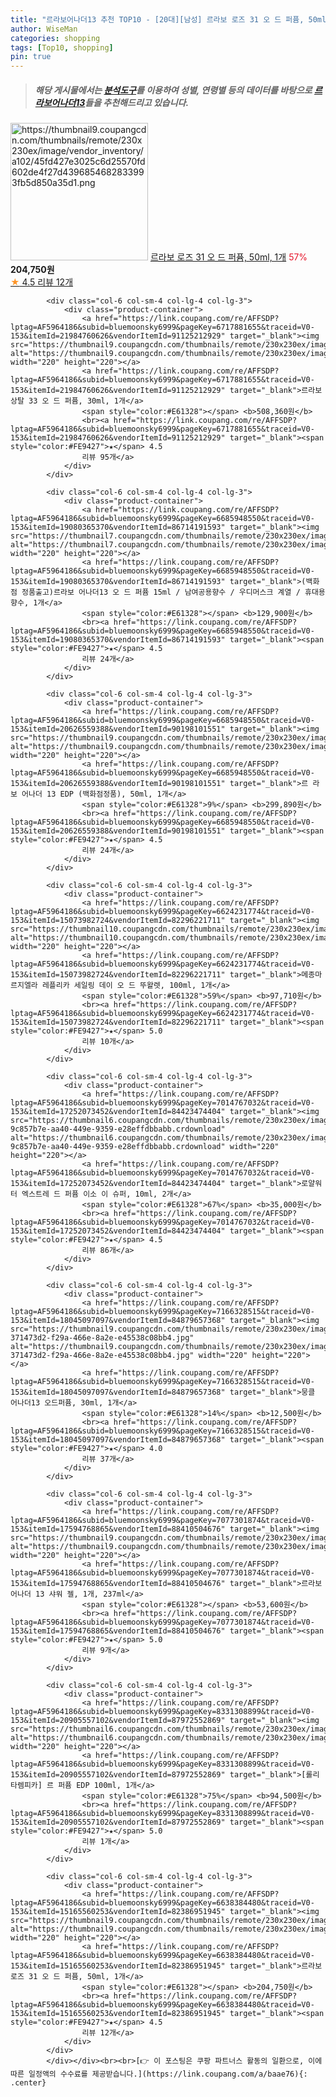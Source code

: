 ```yaml
---
title: "르라보어나더13 추천 TOP10 - [20대][남성] 르라보 로즈 31 오 드 퍼퓸, 50ml, 1개"
author: WiseMan
categories: shopping
tags: [Top10, shopping]
pin: true
---
```


> ##### 해당 게시물에서는 [**분석도구**](https://itemscout.io/)를 이용하여 **성별**, **연령별** 등의 데이터를 바탕으로 [**르라보어나더13**](https://link.coupang.com/a/baae76)들을 추천해드리고 있습니다.
<div class="container"><div class="row">
            <div class="col-6 col-sm-4 col-lg-4 col-lg-3">
                <div class="product-container">
                    <a href="https://link.coupang.com/re/AFFSDP?lptag=AF5964186&subid=bluemoonsky6999&pageKey=6638384480&traceid=V0-153&itemId=15165560253&vendorItemId=82386951945" target="_blank"><img src="https://thumbnail9.coupangcdn.com/thumbnails/remote/230x230ex/image/vendor_inventory/a102/45fd427e3025c6d25570fd602de4f27d4396854682833993fb5d850a35d1.png" alt="https://thumbnail9.coupangcdn.com/thumbnails/remote/230x230ex/image/vendor_inventory/a102/45fd427e3025c6d25570fd602de4f27d4396854682833993fb5d850a35d1.png" width="220" height="220"></a>
                    <a href="https://link.coupang.com/re/AFFSDP?lptag=AF5964186&subid=bluemoonsky6999&pageKey=6638384480&traceid=V0-153&itemId=15165560253&vendorItemId=82386951945" target="_blank">르라보 로즈 31 오 드 퍼퓸, 50ml, 1개</a>
                    <span style="color:#E61328">57%</span> <b>204,750원</b>
                    <br><a href="https://link.coupang.com/re/AFFSDP?lptag=AF5964186&subid=bluemoonsky6999&pageKey=6638384480&traceid=V0-153&itemId=15165560253&vendorItemId=82386951945" target="_blank"><span style="color:#FE9427">★</span> 4.5
                    리뷰 12개</a>
                </div>
            </div>
            
            <div class="col-6 col-sm-4 col-lg-4 col-lg-3">
                <div class="product-container">
                    <a href="https://link.coupang.com/re/AFFSDP?lptag=AF5964186&subid=bluemoonsky6999&pageKey=6717881655&traceid=V0-153&itemId=21984760626&vendorItemId=91125212929" target="_blank"><img src="https://thumbnail9.coupangcdn.com/thumbnails/remote/230x230ex/image/vendor_inventory/c3af/22fa1cb810af38e6d7ed39c997016e902693d4b33f56a4761e3c7932262e.jpg" alt="https://thumbnail9.coupangcdn.com/thumbnails/remote/230x230ex/image/vendor_inventory/c3af/22fa1cb810af38e6d7ed39c997016e902693d4b33f56a4761e3c7932262e.jpg" width="220" height="220"></a>
                    <a href="https://link.coupang.com/re/AFFSDP?lptag=AF5964186&subid=bluemoonsky6999&pageKey=6717881655&traceid=V0-153&itemId=21984760626&vendorItemId=91125212929" target="_blank">르라보 상탈 33 오 드 퍼퓸, 30ml, 1개</a>
                    <span style="color:#E61328"></span> <b>508,360원</b>
                    <br><a href="https://link.coupang.com/re/AFFSDP?lptag=AF5964186&subid=bluemoonsky6999&pageKey=6717881655&traceid=V0-153&itemId=21984760626&vendorItemId=91125212929" target="_blank"><span style="color:#FE9427">★</span> 4.5
                    리뷰 95개</a>
                </div>
            </div>
            
            <div class="col-6 col-sm-4 col-lg-4 col-lg-3">
                <div class="product-container">
                    <a href="https://link.coupang.com/re/AFFSDP?lptag=AF5964186&subid=bluemoonsky6999&pageKey=6685948550&traceid=V0-153&itemId=19080365370&vendorItemId=86714191593" target="_blank"><img src="https://thumbnail7.coupangcdn.com/thumbnails/remote/230x230ex/image/vendor_inventory/db78/3aa32d4953fe8d96bd1dcf740d50ce258bc22dbadf8c9e2545293b8846d3.png" alt="https://thumbnail7.coupangcdn.com/thumbnails/remote/230x230ex/image/vendor_inventory/db78/3aa32d4953fe8d96bd1dcf740d50ce258bc22dbadf8c9e2545293b8846d3.png" width="220" height="220"></a>
                    <a href="https://link.coupang.com/re/AFFSDP?lptag=AF5964186&subid=bluemoonsky6999&pageKey=6685948550&traceid=V0-153&itemId=19080365370&vendorItemId=86714191593" target="_blank">(백화점 정품출고)르라보 어나더13 오 드 퍼퓸 15ml / 남여공용향수 / 우디머스크 계열 / 휴대용향수, 1개</a>
                    <span style="color:#E61328"></span> <b>129,900원</b>
                    <br><a href="https://link.coupang.com/re/AFFSDP?lptag=AF5964186&subid=bluemoonsky6999&pageKey=6685948550&traceid=V0-153&itemId=19080365370&vendorItemId=86714191593" target="_blank"><span style="color:#FE9427">★</span> 4.5
                    리뷰 24개</a>
                </div>
            </div>
            
            <div class="col-6 col-sm-4 col-lg-4 col-lg-3">
                <div class="product-container">
                    <a href="https://link.coupang.com/re/AFFSDP?lptag=AF5964186&subid=bluemoonsky6999&pageKey=6685948550&traceid=V0-153&itemId=20626559388&vendorItemId=90198101551" target="_blank"><img src="https://thumbnail9.coupangcdn.com/thumbnails/remote/230x230ex/image/vendor_inventory/f92f/59927cfc3f73976d835635762efa4967172cca658e5e849d9d5fd5fc9478.jpg" alt="https://thumbnail9.coupangcdn.com/thumbnails/remote/230x230ex/image/vendor_inventory/f92f/59927cfc3f73976d835635762efa4967172cca658e5e849d9d5fd5fc9478.jpg" width="220" height="220"></a>
                    <a href="https://link.coupang.com/re/AFFSDP?lptag=AF5964186&subid=bluemoonsky6999&pageKey=6685948550&traceid=V0-153&itemId=20626559388&vendorItemId=90198101551" target="_blank">르 라보 어나더 13 EDP (백화점정품), 50ml, 1개</a>
                    <span style="color:#E61328">9%</span> <b>299,890원</b>
                    <br><a href="https://link.coupang.com/re/AFFSDP?lptag=AF5964186&subid=bluemoonsky6999&pageKey=6685948550&traceid=V0-153&itemId=20626559388&vendorItemId=90198101551" target="_blank"><span style="color:#FE9427">★</span> 4.5
                    리뷰 24개</a>
                </div>
            </div>
            
            <div class="col-6 col-sm-4 col-lg-4 col-lg-3">
                <div class="product-container">
                    <a href="https://link.coupang.com/re/AFFSDP?lptag=AF5964186&subid=bluemoonsky6999&pageKey=6624231774&traceid=V0-153&itemId=15073982724&vendorItemId=82296221711" target="_blank"><img src="https://thumbnail10.coupangcdn.com/thumbnails/remote/230x230ex/image/vendor_inventory/6090/68d4118ce6d829bfb0033b67cce952b8a47b243e81c836b55fa42c5d1115.jpg" alt="https://thumbnail10.coupangcdn.com/thumbnails/remote/230x230ex/image/vendor_inventory/6090/68d4118ce6d829bfb0033b67cce952b8a47b243e81c836b55fa42c5d1115.jpg" width="220" height="220"></a>
                    <a href="https://link.coupang.com/re/AFFSDP?lptag=AF5964186&subid=bluemoonsky6999&pageKey=6624231774&traceid=V0-153&itemId=15073982724&vendorItemId=82296221711" target="_blank">메종마르지엘라 레플리카 세일링 데이 오 드 뚜왈렛, 100ml, 1개</a>
                    <span style="color:#E61328">59%</span> <b>97,710원</b>
                    <br><a href="https://link.coupang.com/re/AFFSDP?lptag=AF5964186&subid=bluemoonsky6999&pageKey=6624231774&traceid=V0-153&itemId=15073982724&vendorItemId=82296221711" target="_blank"><span style="color:#FE9427">★</span> 5.0
                    리뷰 10개</a>
                </div>
            </div>
            
            <div class="col-6 col-sm-4 col-lg-4 col-lg-3">
                <div class="product-container">
                    <a href="https://link.coupang.com/re/AFFSDP?lptag=AF5964186&subid=bluemoonsky6999&pageKey=7014767032&traceid=V0-153&itemId=17252073452&vendorItemId=84423474404" target="_blank"><img src="https://thumbnail6.coupangcdn.com/thumbnails/remote/230x230ex/image/retail/images/1087743937183871-9c857b7e-aa40-449e-9359-e28effdbbabb.crdownload" alt="https://thumbnail6.coupangcdn.com/thumbnails/remote/230x230ex/image/retail/images/1087743937183871-9c857b7e-aa40-449e-9359-e28effdbbabb.crdownload" width="220" height="220"></a>
                    <a href="https://link.coupang.com/re/AFFSDP?lptag=AF5964186&subid=bluemoonsky6999&pageKey=7014767032&traceid=V0-153&itemId=17252073452&vendorItemId=84423474404" target="_blank">로얄워터 엑스트레 드 퍼퓸 이소 이 슈퍼, 10ml, 2개</a>
                    <span style="color:#E61328">67%</span> <b>35,000원</b>
                    <br><a href="https://link.coupang.com/re/AFFSDP?lptag=AF5964186&subid=bluemoonsky6999&pageKey=7014767032&traceid=V0-153&itemId=17252073452&vendorItemId=84423474404" target="_blank"><span style="color:#FE9427">★</span> 4.5
                    리뷰 86개</a>
                </div>
            </div>
            
            <div class="col-6 col-sm-4 col-lg-4 col-lg-3">
                <div class="product-container">
                    <a href="https://link.coupang.com/re/AFFSDP?lptag=AF5964186&subid=bluemoonsky6999&pageKey=7166328515&traceid=V0-153&itemId=18045097097&vendorItemId=84879657368" target="_blank"><img src="https://thumbnail9.coupangcdn.com/thumbnails/remote/230x230ex/image/retail/images/3631098705412059-371473d2-f29a-466e-8a2e-e45538c08bb4.jpg" alt="https://thumbnail9.coupangcdn.com/thumbnails/remote/230x230ex/image/retail/images/3631098705412059-371473d2-f29a-466e-8a2e-e45538c08bb4.jpg" width="220" height="220"></a>
                    <a href="https://link.coupang.com/re/AFFSDP?lptag=AF5964186&subid=bluemoonsky6999&pageKey=7166328515&traceid=V0-153&itemId=18045097097&vendorItemId=84879657368" target="_blank">뭉클 어나더13 오드퍼퓸, 30ml, 1개</a>
                    <span style="color:#E61328">14%</span> <b>12,500원</b>
                    <br><a href="https://link.coupang.com/re/AFFSDP?lptag=AF5964186&subid=bluemoonsky6999&pageKey=7166328515&traceid=V0-153&itemId=18045097097&vendorItemId=84879657368" target="_blank"><span style="color:#FE9427">★</span> 4.0
                    리뷰 37개</a>
                </div>
            </div>
            
            <div class="col-6 col-sm-4 col-lg-4 col-lg-3">
                <div class="product-container">
                    <a href="https://link.coupang.com/re/AFFSDP?lptag=AF5964186&subid=bluemoonsky6999&pageKey=7077301874&traceid=V0-153&itemId=17594768865&vendorItemId=88410504676" target="_blank"><img src="https://thumbnail9.coupangcdn.com/thumbnails/remote/230x230ex/image/vendor_inventory/9ead/7dd49178823890afdf20a5d0be0d14b646dc2b46223de07b1c5059fa7c16.JPG" alt="https://thumbnail9.coupangcdn.com/thumbnails/remote/230x230ex/image/vendor_inventory/9ead/7dd49178823890afdf20a5d0be0d14b646dc2b46223de07b1c5059fa7c16.JPG" width="220" height="220"></a>
                    <a href="https://link.coupang.com/re/AFFSDP?lptag=AF5964186&subid=bluemoonsky6999&pageKey=7077301874&traceid=V0-153&itemId=17594768865&vendorItemId=88410504676" target="_blank">르라보 어나더 13 샤워 젤, 1개, 237ml</a>
                    <span style="color:#E61328"></span> <b>53,600원</b>
                    <br><a href="https://link.coupang.com/re/AFFSDP?lptag=AF5964186&subid=bluemoonsky6999&pageKey=7077301874&traceid=V0-153&itemId=17594768865&vendorItemId=88410504676" target="_blank"><span style="color:#FE9427">★</span> 5.0
                    리뷰 9개</a>
                </div>
            </div>
            
            <div class="col-6 col-sm-4 col-lg-4 col-lg-3">
                <div class="product-container">
                    <a href="https://link.coupang.com/re/AFFSDP?lptag=AF5964186&subid=bluemoonsky6999&pageKey=8331308899&traceid=V0-153&itemId=20905557102&vendorItemId=87972552869" target="_blank"><img src="https://thumbnail6.coupangcdn.com/thumbnails/remote/230x230ex/image/vendor_inventory/b648/b3ea969026bbde8db83c12f714431f64aea2835bdafc6add5b6068b85ecc.jpg" alt="https://thumbnail6.coupangcdn.com/thumbnails/remote/230x230ex/image/vendor_inventory/b648/b3ea969026bbde8db83c12f714431f64aea2835bdafc6add5b6068b85ecc.jpg" width="220" height="220"></a>
                    <a href="https://link.coupang.com/re/AFFSDP?lptag=AF5964186&subid=bluemoonsky6999&pageKey=8331308899&traceid=V0-153&itemId=20905557102&vendorItemId=87972552869" target="_blank">[롤리타렘피카] 르 퍼퓸 EDP 100ml, 1개</a>
                    <span style="color:#E61328">75%</span> <b>94,500원</b>
                    <br><a href="https://link.coupang.com/re/AFFSDP?lptag=AF5964186&subid=bluemoonsky6999&pageKey=8331308899&traceid=V0-153&itemId=20905557102&vendorItemId=87972552869" target="_blank"><span style="color:#FE9427">★</span> 5.0
                    리뷰 1개</a>
                </div>
            </div>
            
            <div class="col-6 col-sm-4 col-lg-4 col-lg-3">
                <div class="product-container">
                    <a href="https://link.coupang.com/re/AFFSDP?lptag=AF5964186&subid=bluemoonsky6999&pageKey=6638384480&traceid=V0-153&itemId=15165560253&vendorItemId=82386951945" target="_blank"><img src="https://thumbnail9.coupangcdn.com/thumbnails/remote/230x230ex/image/vendor_inventory/a102/45fd427e3025c6d25570fd602de4f27d4396854682833993fb5d850a35d1.png" alt="https://thumbnail9.coupangcdn.com/thumbnails/remote/230x230ex/image/vendor_inventory/a102/45fd427e3025c6d25570fd602de4f27d4396854682833993fb5d850a35d1.png" width="220" height="220"></a>
                    <a href="https://link.coupang.com/re/AFFSDP?lptag=AF5964186&subid=bluemoonsky6999&pageKey=6638384480&traceid=V0-153&itemId=15165560253&vendorItemId=82386951945" target="_blank">르라보 로즈 31 오 드 퍼퓸, 50ml, 1개</a>
                    <span style="color:#E61328"></span> <b>204,750원</b>
                    <br><a href="https://link.coupang.com/re/AFFSDP?lptag=AF5964186&subid=bluemoonsky6999&pageKey=6638384480&traceid=V0-153&itemId=15165560253&vendorItemId=82386951945" target="_blank"><span style="color:#FE9427">★</span> 4.5
                    리뷰 12개</a>
                </div>
            </div>
            </div></div><br><br>[👉 이 포스팅은 쿠팡 파트너스 활동의 일환으로, 이에 따른 일정액의 수수료를 제공받습니다.](https://link.coupang.com/a/baae76){: .center}